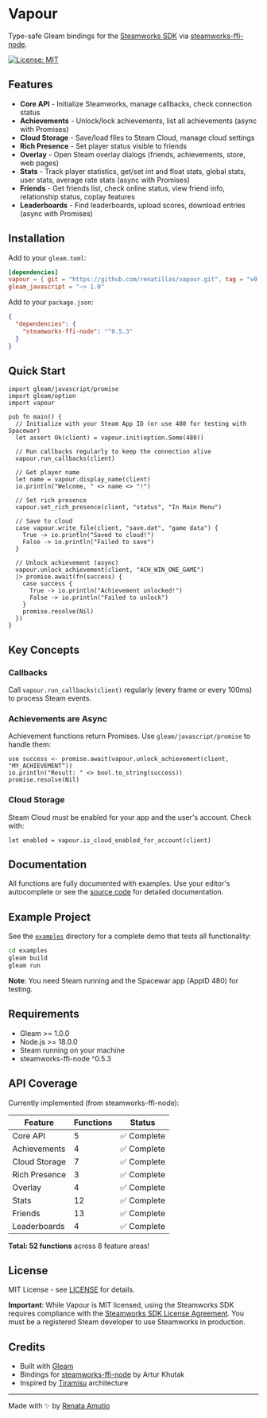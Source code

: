 # Vapour

Type-safe Gleam bindings for the [Steamworks SDK](https://partner.steamgames.com/doc/sdk/api) via [steamworks-ffi-node](https://github.com/ArtyProf/steamworks-ffi-node).

[![License: MIT](https://img.shields.io/badge/License-MIT-blue.svg)](https://opensource.org/licenses/MIT)

## Features

- **Core API** - Initialize Steamworks, manage callbacks, check connection status
- **Achievements** - Unlock/lock achievements, list all achievements (async with Promises)
- **Cloud Storage** - Save/load files to Steam Cloud, manage cloud settings
- **Rich Presence** - Set player status visible to friends
- **Overlay** - Open Steam overlay dialogs (friends, achievements, store, web pages)
- **Stats** - Track player statistics, get/set int and float stats, global stats, user stats, average rate stats (async with Promises)
- **Friends** - Get friends list, check online status, view friend info, relationship status, coplay features
- **Leaderboards** - Find leaderboards, upload scores, download entries (async with Promises)

## Installation

Add to your `gleam.toml`:

```toml
[dependencies]
vapour = { git = "https://github.com/renatillas/vapour.git", tag = "v0.1.0" }
gleam_javascript = "~> 1.0"
```

Add to your `package.json`:

```json
{
  "dependencies": {
    "steamworks-ffi-node": "^0.5.3"
  }
}
```

## Quick Start

```gleam
import gleam/javascript/promise
import gleam/option
import vapour

pub fn main() {
  // Initialize with your Steam App ID (or use 480 for testing with Spacewar)
  let assert Ok(client) = vapour.init(option.Some(480))

  // Run callbacks regularly to keep the connection alive
  vapour.run_callbacks(client)

  // Get player name
  let name = vapour.display_name(client)
  io.println("Welcome, " <> name <> "!")

  // Set rich presence
  vapour.set_rich_presence(client, "status", "In Main Menu")

  // Save to cloud
  case vapour.write_file(client, "save.dat", "game data") {
    True -> io.println("Saved to cloud!")
    False -> io.println("Failed to save")
  }

  // Unlock achievement (async)
  vapour.unlock_achievement(client, "ACH_WIN_ONE_GAME")
  |> promise.await(fn(success) {
    case success {
      True -> io.println("Achievement unlocked!")
      False -> io.println("Failed to unlock")
    }
    promise.resolve(Nil)
  })
}
```

## Key Concepts

### Callbacks
Call `vapour.run_callbacks(client)` regularly (every frame or every 100ms) to process Steam events.

### Achievements are Async
Achievement functions return Promises. Use `gleam/javascript/promise` to handle them:

```gleam
use success <- promise.await(vapour.unlock_achievement(client, "MY_ACHIEVEMENT"))
io.println("Result: " <> bool.to_string(success))
promise.resolve(Nil)
```

### Cloud Storage
Steam Cloud must be enabled for your app and the user's account. Check with:

```gleam
let enabled = vapour.is_cloud_enabled_for_account(client)
```

## Documentation

All functions are fully documented with examples. Use your editor's autocomplete or see the [source code](./src/vapour.gleam) for detailed documentation.

## Example Project

See the [`examples`](./examples) directory for a complete demo that tests all functionality:

```bash
cd examples
gleam build
gleam run
```

**Note**: You need Steam running and the Spacewar app (AppID 480) for testing.

## Requirements

- Gleam >= 1.0.0
- Node.js >= 18.0.0
- Steam running on your machine
- steamworks-ffi-node ^0.5.3

## API Coverage

Currently implemented (from steamworks-ffi-node):

| Feature | Functions | Status |
|---------|-----------|--------|
| Core API | 5 | ✅ Complete |
| Achievements | 4 | ✅ Complete |
| Cloud Storage | 7 | ✅ Complete |
| Rich Presence | 3 | ✅ Complete |
| Overlay | 4 | ✅ Complete |
| Stats | 12 | ✅ Complete |
| Friends | 13 | ✅ Complete |
| Leaderboards | 4 | ✅ Complete |

**Total: 52 functions** across 8 feature areas!

## License

MIT License - see [LICENSE](./LICENSE) for details.

**Important**: While Vapour is MIT licensed, using the Steamworks SDK requires compliance with the [Steamworks SDK License Agreement](https://partner.steamgames.com/doc/sdk/api). You must be a registered Steam developer to use Steamworks in production.

## Credits

- Built with [Gleam](https://gleam.run)
- Bindings for [steamworks-ffi-node](https://github.com/ArtyProf/steamworks-ffi-node) by Artur Khutak
- Inspired by [Tiramisu](https://github.com/renatillas/tiramisu) architecture

---

Made with ✨ by [Renata Amutio](https://github.com/renatillas)
